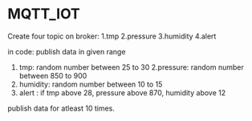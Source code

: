 # MQTT_IOT
Create four topic on broker:
1.tmp
2.pressure
3.humidity
4.alert


in code: publish data in given range
1. tmp: random number between 25 to 30
2.pressure: random number between 850 to 900
3. humidity: random number between 10 to 15
4. alert : if tmp above 28, pressure above 870, humidity above 12


publish data for atleast 10 times. 

